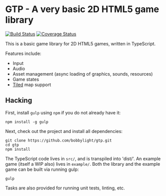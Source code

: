 GTP - A very basic 2D HTML5 game library
========================================
[![Build Status](https://travis-ci.org/bobbylight/gtp.svg?branch=master)](https://travis-ci.org/bobbylight/gtp)
[![Coverage Status](https://coveralls.io/repos/bobbylight/gtp/badge.svg?branch=master&service=github)](https://coveralls.io/github/bobbylight/gtp?branch=master)

This is a basic game library for 2D HTML5 games, written in TypeScript.

Features include:

* Input
* Audio
* Asset management (async loading of graphics, sounds, resources)
* Game states
* [Tiled](http://www.mapeditor.org/) map support

## Hacking
First, install `gulp` using `npm` if you do not already have it:

    npm install -g gulp

Next, check out the project and install all dependencies:

    git clone https://github.com/bobbylight/gtp.git
    cd gtp
    npm install

The TypeScript code lives in `src/`, and is transpiled into 'dist/'.  An example
game (itself a WIP also) lives in `example/`.  Both the library and the example
game can be built via running gulp:

    gulp

Tasks are also provided for running unit tests, linting, etc.
